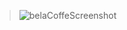 > ![belaCoffeScreenshot](https://user-images.githubusercontent.com/56374534/163481780-167927de-dc6f-4a8d-bb9d-94ff65809c98.png)
